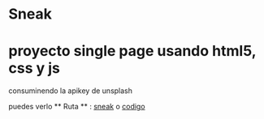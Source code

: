 # Sneak

# proyecto single page usando html5, css y js 

consuminendo la apikey de unsplash



puedes verlo
** Ruta ** : [sneak] o [codigo]


[sneak]: https://cristiamsms.github.io/sneak/
[codigo]: https://github.com/cristiamsms/sneak.git/ 
